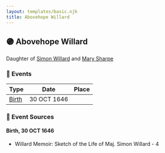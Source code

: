 ```yaml
---
layout: templates/basic.njk
title: Abovehope Willard
---
```

## 🟣 Abovehope Willard

Daughter of [Simon Willard](/people/8/86485776) and [Mary Sharpe](/people/1/10735316)

### 📆 Events

Type | Date | Place
------ | ------ | ------
[Birth](#event-4735eb3b-1395-4579-a89d-fc8624fba330) | 30 OCT 1646 |

### 📰 Event Sources

#### <a id="event-4735eb3b-1395-4579-a89d-fc8624fba330"></a> Birth, 30 OCT 1646
* Willard Memoir: Sketch of the Life of Maj. Simon Willard  - 4